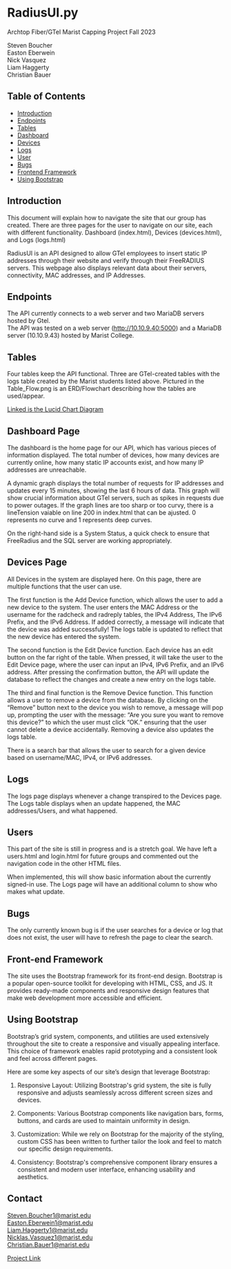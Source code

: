 # RadiusUI.py
Archtop Fiber/GTel Marist Capping Project Fall 2023

Steven Boucher <br>
Easton Eberwein <br>
Nick Vasquez <br>
Liam Haggerty <br>
Christian Bauer

## Table of Contents

- [Introduction](#introduction)
- [Endpoints](#endpoints)
- [Tables](#tables)
- [Dashboard](#dashboard-page)
- [Devices](#devices-page)
- [Logs](#logs-page)
- [User](#users)
- [Bugs](#Bugs)
- [Frontend Framework](#frontend-framework)
- [Using Bootstrap](#using-bootstrap)

## Introduction

This document will explain how to navigate the site that our group has created. There are three pages for the user to navigate on our site, each with different functionality. Dashboard (index.html), Devices (devices.html), and Logs (logs.html) 

RadiusUI is an API designed to allow GTel employees to insert static IP addresses through their website and verify through
their FreeRADIUS servers. This webpage also displays relevant data about their servers, connectivity, MAC addresses, and IP Addresses.

## Endpoints

The API currently connects to a web server and two MariaDB servers hosted by Gtel.<br>
The API was tested on a web server (http://10.10.9.40:5000) and a MariaDB server (10.10.9.43) hosted by Marist College.

## Tables 

Four tables keep the API functional. Three are GTel-created tables with the logs table created by the Marist students listed above. Pictured in the Table_Flow.png is an ERD/Flowchart describing how the tables are used/appear. <br>

 [Linked is the Lucid Chart Diagram](https://lucid.app/lucidchart/98f36848-a34a-496a-aea1-8b74693481a4/edit?viewport_loc=-435%2C13%2C2602%2C1311%2CzxEJecSUvRbf&invitationId=inv_0f03a49c-5bfb-4f13-b19e-6fabd795f66e)

## Dashboard Page

The dashboard is the home page for our API, which has various pieces of information displayed. The total number of devices, how many devices are currently online, how many static IP accounts exist, and how many IP addresses are unreachable. 

A dynamic graph displays the total number of requests for IP addresses and updates every 15 minutes, showing the last 6 hours of data. This graph will show crucial information about GTel servers, such as spikes in requests due to power outages. If the graph lines are too sharp or too curvy, there is a lineTension vaiable on line 200 in index.html that can be ajusted. 0 represents no curve and 1 represents deep curves.

On the right-hand side is a System Status, a quick check to ensure that FreeRadius and the SQL server are working appropriately.

## Devices Page

All Devices in the system are displayed here.
On this page, there are multiple functions that the user can use.

The first function is the Add Device function, which allows the user to add a new device to the system. The user enters the MAC Address or the username for the radcheck and radreply tables, the IPv4 Address, The IPv6 Prefix, and the IPv6 Address. If added correctly, a message will indicate that the device was added successfully! The logs table is updated to reflect that the new device has entered the system.

The second function is the Edit Device function. Each device has an edit button on the far right of the table. When pressed, it will take the user to the Edit Device page, where the user can input an IPv4, IPv6 Prefix, and an IPv6 address. After pressing the confirmation button, the API will update the database to reflect the changes and create a new entry on the logs table.

The third and final function is the Remove Device function. This function allows a user to remove a device from the database. By clicking on the “Remove” button next to the device you wish to remove, a message will pop up, prompting the user with the message: “Are you sure you want to remove this device?” to which the user must click “OK.” ensuring that the user cannot delete a device accidentally. Removing a device also updates the logs table.

There is a search bar that allows the user to search for a given device based on username/MAC, IPv4, or IPv6 addresses.

## Logs

The logs page displays whenever a change transpired to the Devices page. The Logs table displays when an update happened, the MAC addresses/Users, and what happened. 

## Users

This part of the site is still in progress and is a stretch goal. We have left a users.html and login.html for future groups and commented out the navigation code in the other HTML files.

When implemented, this will show basic information about the currently signed-in use. The Logs page will have an additional column to show who makes what update.

## Bugs

The only currently known bug is if the user searches for a device or log that does not exist, the user will have to refresh the page to clear the search.

## Front-end Framework

The site uses the Bootstrap framework for its front-end design. Bootstrap is a popular open-source toolkit for developing with HTML, CSS, and JS. It provides ready-made components and responsive design features that make web development more accessible and efficient.

## Using Bootstrap

Bootstrap’s grid system, components, and utilities are used extensively throughout the site to create a responsive and visually appealing interface. This choice of framework enables rapid prototyping and a consistent look and feel across different pages.

Here are some key aspects of our site’s design that leverage Bootstrap:

1. Responsive Layout: Utilizing Bootstrap's grid system, the site is fully responsive and adjusts seamlessly across different screen sizes and devices.

2. Components: Various Bootstrap components like navigation bars, forms, buttons, and cards are used to maintain uniformity in design.

3. Customization: While we rely on Bootstrap for the majority of the styling, custom CSS has been written to further tailor the look and feel to match our specific design requirements.

4. Consistency: Bootstrap's comprehensive component library ensures a consistent and modern user interface, enhancing usability and aesthetics.

## Contact

Steven.Boucher1@marist.edu <br>
Easton.Eberwein1@marist.edu <br>
Liam.Haggerty1@marist.edu <br>
Nicklas.Vasquez1@marist.edu <br>
Christian.Bauer1@marist.edu <br>

[Project Link](https://github.com/24Bouchers/Capping)